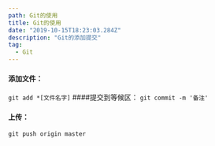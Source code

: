 ```yaml
---
path: Git的使用
title: Git的使用
date: "2019-10-15T18:23:03.284Z"
description: "Git的添加提交"
tag:
  - Git
---
```


#### 添加文件：
` git add *[文件名字] `
####提交到等候区：
` git commit -m '备注' `
#### 上传：
` git push origin master `